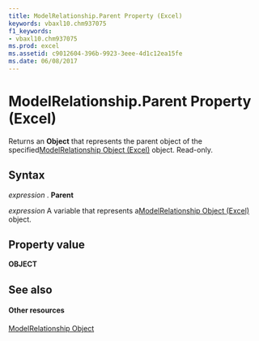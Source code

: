 ```yaml
---
title: ModelRelationship.Parent Property (Excel)
keywords: vbaxl10.chm937075
f1_keywords:
- vbaxl10.chm937075
ms.prod: excel
ms.assetid: c9012604-396b-9923-3eee-4d1c12ea15fe
ms.date: 06/08/2017
---
```



# ModelRelationship.Parent Property (Excel)

Returns an **Object** that represents the parent object of the specified[ModelRelationship Object (Excel)](modelrelationship-object-excel.md) object. Read-only.


## Syntax

 _expression_ . **Parent**

 _expression_ A variable that represents a[ModelRelationship Object (Excel)](modelrelationship-object-excel.md) object.


## Property value

 **OBJECT**


## See also


#### Other resources



[ModelRelationship Object](modelrelationship-object-excel.md)

